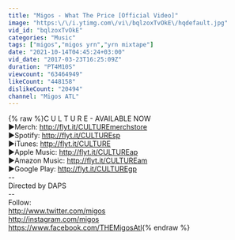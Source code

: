 ```yaml
---
title: "Migos - What The Price [Official Video]"
image: "https:\/\/i.ytimg.com\/vi\/bqlzoxTvOkE\/hqdefault.jpg"
vid_id: "bqlzoxTvOkE"
categories: "Music"
tags: ["migos","migos yrn","yrn mixtape"]
date: "2021-10-14T04:45:24+03:00"
vid_date: "2017-03-23T16:25:09Z"
duration: "PT4M10S"
viewcount: "63464949"
likeCount: "448158"
dislikeCount: "20494"
channel: "Migos ATL"
---
```

{% raw %}C U L T U R E - AVAILABLE NOW<br />►Merch: <a rel="nofollow" target="blank" href="http://flyt.it/CULTUREmerchstore">http://flyt.it/CULTUREmerchstore</a><br />►Spotify: <a rel="nofollow" target="blank" href="http://flyt.it/CULTUREsp">http://flyt.it/CULTUREsp</a><br />►iTunes: <a rel="nofollow" target="blank" href="http://flyt.it/CULTURE">http://flyt.it/CULTURE</a><br />►Apple Music: <a rel="nofollow" target="blank" href="http://flyt.it/CULTUREap">http://flyt.it/CULTUREap</a><br />►Amazon Music:  <a rel="nofollow" target="blank" href="http://flyt.it/CULTUREam">http://flyt.it/CULTUREam</a><br />►Google Play: <a rel="nofollow" target="blank" href="http://flyt.it/CULTUREgp">http://flyt.it/CULTUREgp</a><br />--<br />Directed by DAPS<br />--<br />Follow: <br /><a rel="nofollow" target="blank" href="http://www.twitter.com/migos">http://www.twitter.com/migos</a><br /><a rel="nofollow" target="blank" href="http://instagram.com/migos">http://instagram.com/migos</a><br /><a rel="nofollow" target="blank" href="https://www.facebook.com/THEMigosAtl">https://www.facebook.com/THEMigosAtl</a>{% endraw %}
